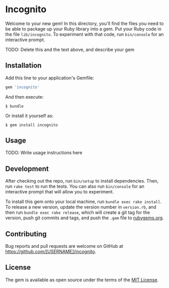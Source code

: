 # Incognito

Welcome to your new gem! In this directory, you'll find the files you need to be able to package up your Ruby library into a gem. Put your Ruby code in the file `lib/incognito`. To experiment with that code, run `bin/console` for an interactive prompt.

TODO: Delete this and the text above, and describe your gem

## Installation

Add this line to your application's Gemfile:

```ruby
gem 'incognito'
```

And then execute:

    $ bundle

Or install it yourself as:

    $ gem install incognito

## Usage

TODO: Write usage instructions here

## Development

After checking out the repo, run `bin/setup` to install dependencies. Then, run `rake test` to run the tests. You can also run `bin/console` for an interactive prompt that will allow you to experiment.

To install this gem onto your local machine, run `bundle exec rake install`. To release a new version, update the version number in `version.rb`, and then run `bundle exec rake release`, which will create a git tag for the version, push git commits and tags, and push the `.gem` file to [rubygems.org](https://rubygems.org).

## Contributing

Bug reports and pull requests are welcome on GitHub at https://github.com/[USERNAME]/incognito.

## License

The gem is available as open source under the terms of the [MIT License](https://opensource.org/licenses/MIT).
